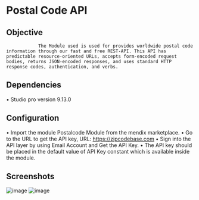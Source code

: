 # Postal Code API

## Objective
                The Module used is used for provides worldwide postal code information through our fast and free REST-API. This API has predictable resource-oriented URLs, accepts form-encoded request bodies, returns JSON-encoded responses, and uses standard HTTP response codes, authentication, and verbs.
## Dependencies 
•	Studio pro version 9.13.0

## Configuration
•	Import the module Postalcode Module from the mendix marketplace.
•	Go to the URL to get the API key, URL: https://zipcodebase.com
•	Sign into the API layer by using Email Account and Get the API Key.
•	The API key should be placed in the default value of API Key constant which is available inside the module.

## Screenshots
![image](https://user-images.githubusercontent.com/119506038/222835212-e416191a-f73b-4d57-bc61-08aefce5cd4d.png)
![image](https://user-images.githubusercontent.com/119506038/222835243-165a8df3-ea5c-412a-9427-68d0fba7c12b.png)

 
 




